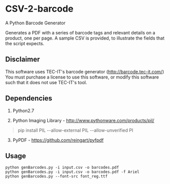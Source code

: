 # CSV-2-barcode 
A Python Barcode Generator

Generates a PDF with a series of barcode tags and relevant details on a product, one per page. A sample CSV is provided, to illustrate the fields that the script expects. 

## Disclaimer
This software uses TEC-IT's barcode generator (http://barcode.tec-it.com/)
You must purchase a license to use this software, or modify this software such
that it does not use TEC-IT's tool.

## Dependencies
1. Python2.7

2. Python Imaging Library - http://www.pythonware.com/products/pil/
> pip install PIL --allow-external PIL --allow-unverified PI

3. PyPDF                  - https://github.com/reingart/pyfpdf

## Usage
```
python genBarcodes.py -i input.csv -o barcodes.pdf
python genBarcodes.py -i input.csv -o barcodes.pdf -f Ariel
python genBarcodes.py --font-src font_reg.ttf
```

